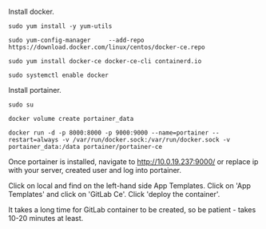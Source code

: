 
Install docker.

```sudo yum install -y yum-utils```

```sudo yum-config-manager     --add-repo     https://download.docker.com/linux/centos/docker-ce.repo```

```sudo yum install docker-ce docker-ce-cli containerd.io```

```sudo systemctl enable docker```

Install portainer.

```sudo su```

```docker volume create portainer_data```

```docker run -d -p 8000:8000 -p 9000:9000 --name=portainer --restart=always -v /var/run/docker.sock:/var/run/docker.sock -v portainer_data:/data portainer/portainer-ce```

Once portainer is installed, navigate to http://10.0.19.237:9000/  or replace ip with your server, created user and log into portainer.

Click on local and find on the left-hand side App Templates. Click on 'App Templates' and click on 'GitLab Ce'. Click 'deploy the container'.

It takes a long time for GitLab container to be created, so be patient - takes 10-20 minutes at least.
